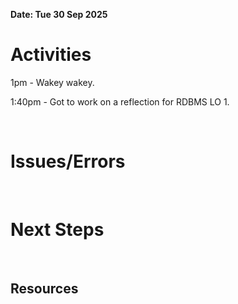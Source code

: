 **Date: Tue 30 Sep 2025**<br>

# Activities

1pm - Wakey wakey.

1:40pm - Got to work on a reflection for RDBMS LO 1.



<br>

# Issues/Errors

<br>

# Next Steps

<br>

## Resources

<br>
